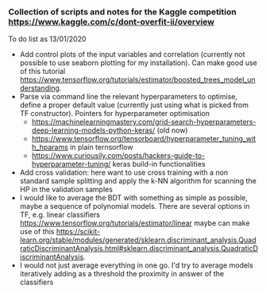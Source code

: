### Collection of scripts and notes for the Kaggle competition https://www.kaggle.com/c/dont-overfit-ii/overview

To do list as 13/01/2020

* Add control plots of the input variables and correlation (currently not possible to use seaborn plotting for my installation). Can make good use of this tutorial https://www.tensorflow.org/tutorials/estimator/boosted_trees_model_understanding. 
* Parse via command line the relevant hyperparameters to optimise, define a proper default value (currently just using what is picked from TF constructor). Pointers for hyperparameter optimisation 
    - https://machinelearningmastery.com/grid-search-hyperparameters-deep-learning-models-python-keras/ (old now)
    - https://www.tensorflow.org/tensorboard/hyperparameter_tuning_with_hparams in plain ternsorflow
    - https://www.curiousily.com/posts/hackers-guide-to-hyperparameter-tuning/ keras build-in functionalities 
* Add cross validation: here want to use cross training with a non standard sample splitting and apply the k-NN algorithm for scanning the HP in the validation samples
* I would like to average the BDT with something as simple as possible, maybe a sequence of polynomial models. There are several options in TF, e.g. linear classifiers https://www.tensorflow.org/tutorials/estimator/linear maybe can make use of this https://scikit-learn.org/stable/modules/generated/sklearn.discriminant_analysis.QuadraticDiscriminantAnalysis.html#sklearn.discriminant_analysis.QuadraticDiscriminantAnalysis. 
* I would not just average everything in one go. I'd try to average models iteratively adding as a threshold the proximity in answer of the classifiers 
